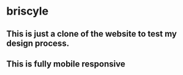 # briscyle
## This is just a clone of the website to test my design process.
## This is fully mobile responsive
